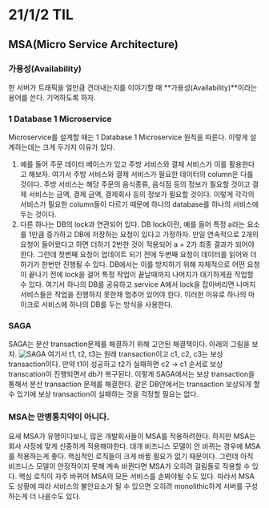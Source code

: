 # 21/1/2 TIL
## MSA(Micro Service Architecture)
### 가용성(Availability)
한 서버가 트래픽을 얼만큼 견뎌내는지를 이야기할 때 **가용성(Availability)**이라는 용어를 쓴다. 기억하도록 하자.
### 1 Database 1 Microservice
Microservice를 설계할 때는 1 Database 1 Microservice 원칙을 따른다. 이렇게 설계하는데는 크게 두가지 이유가 있다.
1. 예를 들어 주문 데이터 베이스가 있고 주방 서비스와 결제 서비스가 이를 활용한다고 해보자. 여기서 주방 서비스와 결제 서비스가 필요한 데이터의 column은 다를 것이다. 주방 서비스는 해당 주문의 음식종류, 음식점 등의 정보가 필요할 것이고 결제 서비스는 금액, 결제 금액, 결제회사 등의 정보가 필요할 것이다. 이렇게 각각의 서비스가 필요한 column들이 다르기 때문에 하나의 database를 하나의 서비스에 두는 것이다.
2. 다른 하나는 DB의 lock과 연관되어 있다. DB lock이란, 예를 들어 특정 a라는 요소를 1만큼 증가하고 DB에 저장하는 요청이 있다고 가정하자. 만일 연속적으로 2개의 요청이 들어왔다고 하면 더하기 2번한 것이 적용되어 a + 2가 최종 결과가 되어야 한다. 그런데 첫번째 요청이 업데이트 되기 전에 두번째 요청이 데이터를 읽어와 더하기가 한번만 진행될 수 있다. DB에서는 이를 방지하기 위해 자체적으로 어떤 요청이 끝나기 전에 lock을 걸어 특정 작업이 끝날때까지 나머지가 대기하게끔 작업할 수 있다. 여기서 하나의 DB를 공유하고 service A에서 lock을 잡아버리면 나머지 서비스들은 작업을 진행하지 못한채 멈추어 있어야 한다. 이러한 이유로 하나의 마이크로 서비스에 하나의 DB를 두는 방식을 사용한다.

### SAGA
SAGA는 분산 transaction문제를 해결하기 위해 고안된 해결책이다. 아래의 그림을 보자.
![SAGA](https://user-images.githubusercontent.com/34790763/103543200-7a378880-4ee1-11eb-8ab0-03ba5728799e.jpg)
여기서 t1, t2, t3는 원래 transaction이고 c1, c2, c3는 보상 transaction이다. 만약 t1이 성공하고 t2가 실패하면 c2 -> c1 순서로 보상 transcation이 진행되면서 db가 복구된다. 이렇게 SAGA에서는 보상 transaction을 통해서 분산 transaction 문제를 해결한다. 같은 DB안에서는 transaction 보상되게 할 수 있기에 보상 transaction이 실패하는 것을 걱정할 필요는 없다.

### MSA는 만병통치약이 아니다.
요새 MSA가 유행이다보니, 많은 개발회사들이 MSA를 적용하려한다. 하지만 MSA는 회사 사정에 맞게 신중하게 적용해야한다. 대개 비즈니스 모델이 안 바뀌는 경우에 MSA를 적용하는게 좋다. 핵심적인 로직들이 크게 바뀔 필요가 없기 때문이다. 그런데 아직 비즈니스 모델이 안정적이지 못해 계속 바뀐다면 MSA가 오히려 걸림돌로 작용할 수 있다. 핵심 로직이 자주 바뀌어 MSA의 모든 서비스를 손봐야될 수도 있다. 따라서 MSA도 상황에 따라 서비스의 불안요소가 될 수 있으면 오히려 monolithic하게 서버를 구성하는게 더 나을수도 있다.